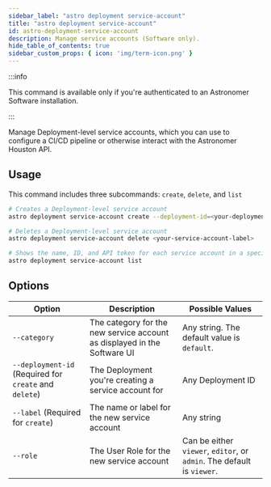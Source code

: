 ```yaml
---
sidebar_label: "astro deployment service-account"
title: "astro deployment service-account"
id: astro-deployment-service-account
description: Manage service accounts (Software only).
hide_table_of_contents: true
sidebar_custom_props: { icon: 'img/term-icon.png' }
---
```


:::info

This command is available only if you're authenticated to an Astronomer Software installation.

:::

Manage Deployment-level service accounts, which you can use to configure a CI/CD pipeline or otherwise interact with the Astronomer Houston API.

## Usage

This command includes three subcommands: `create`, `delete`, and `list`

```sh
# Creates a Deployment-level service account
astro deployment service-account create --deployment-id=<your-deployment-id> --label=<your-service-account-label>

# Deletes a Deployment-level service account
astro deployment service-account delete <your-service-account-label>

# Shows the name, ID, and API token for each service account in a specific Deployment.
astro deployment service-account list
```

## Options

| Option              | Description                                                                              | Possible Values                       |
| ------------------- | ---------------------------------------------------------------------------------------- | ------------------------------------- |
| `--category`                 | The category for the new service account as displayed in the Software UI    |  Any string. The default value is `default`. |
| `--deployment-id` (Required for `create` and `delete`) | The Deployment you're creating a service account for             | Any Deployment ID                                                             |
| `--label` (Required for `create`)         |The name or label for the new service account       | Any string                                                                           |
| `--role`                     |  The User Role for the new service account | Can be either `viewer`, `editor`, or `admin`. The default is `viewer`.                |


